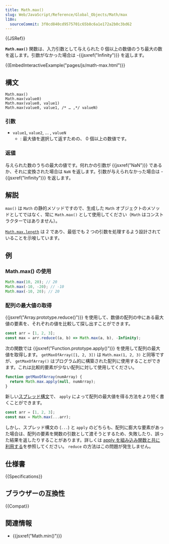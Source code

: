 ```yaml
---
title: Math.max()
slug: Web/JavaScript/Reference/Global_Objects/Math/max
l10n:
  sourceCommit: 3f0cd840cd9575701c65b8c6a1e172a2b0c3bd62
---
```


{{JSRef}}

**`Math.max()`** 関数は、入力引数として与えられた 0 個以上の数値のうち最大の数を返します。引数がなかった場合は -{{jsxref("Infinity")}} を返します。

{{EmbedInteractiveExample("pages/js/math-max.html")}}

## 構文

```js-nolint
Math.max()
Math.max(value0)
Math.max(value0, value1)
Math.max(value0, value1, /* … ,*/ valueN)
```

### 引数

- `value1`, `value2`, … , `valueN`
  - : 最大値を選択して返すための、 0 個以上の数値です。

### 返値

与えられた数のうちの最大の値です。何れかの引数が {{jsxref("NaN")}} であるか、それに変換された場合は `NaN` を返します。引数が与えられなかった場合は -{{jsxref("Infinity")}} を返します。

## 解説

`max()` は `Math` の静的メソッドですので、生成した `Math` オブジェクトのメソッドとしてではなく、常に `Math.max()` として使用してください（`Math` はコンストラクターではありません）。

[`Math.max.length`](/ja/docs/Web/JavaScript/Reference/Global_Objects/Function/length) は 2 であり、最低でも 2 つの引数を処理するよう設計されていることを示唆しています。

## 例

### Math.max() の使用

```js
Math.max(10, 20); // 20
Math.max(-10, -20); // -10
Math.max(-10, 20); // 20
```

### 配列の最大値の取得

{{jsxref("Array.prototype.reduce()")}} を使用して、数値の配列の中にある最大値の要素を、それぞれの値を比較して探し出すことができます。

```js
const arr = [1, 2, 3];
const max = arr.reduce((a, b) => Math.max(a, b), -Infinity);
```

次の関数では {{jsxref("Function.prototype.apply()")}} を使用して配列の最大値を取得します。 `getMaxOfArray([1, 2, 3])` は `Math.max(1, 2, 3)` と同等ですが、 `getMaxOfArray()` はプログラム的に構築された配列に使用することができます。これは比較的要素が少ない配列に対して使用してください。

```js
function getMaxOfArray(numArray) {
  return Math.max.apply(null, numArray);
}
```

新しい[スプレッド構文](/ja/docs/Web/JavaScript/Reference/Operators/Spread_syntax)で、 `apply` によって配列の最大値を得る方法をより短く書くことができます。

```js
const arr = [1, 2, 3];
const max = Math.max(...arr);
```

しかし、スプレッド構文の (`...`) と `apply` のどちらも、配列に膨大な要素があった場合は、配列の要素を関数の引数として渡そうとするため、失敗したり、誤った結果を返したりすることがあります。詳しくは [apply を組み込み関数と共に利用する](/ja/docs/Web/JavaScript/Reference/Global_Objects/Function/apply#apply_をビルトイン関数と共に利用する)を参照してください。 `reduce` の方法はこの問題が発生しません。

## 仕様書

{{Specifications}}

## ブラウザーの互換性

{{Compat}}

## 関連情報

- {{jsxref("Math.min()")}}

